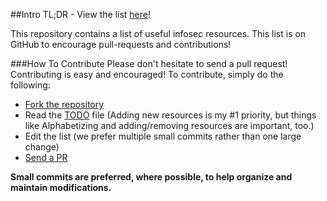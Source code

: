 ##Intro
TL;DR - View the list [here](/infosec-resources.md)!

This repository contains a list of useful infosec resources. This list is on GitHub to encourage pull-requests and contributions!

###How To Contribute
Please don't hesitate to send a pull request! Contributing is easy and encouraged! To contribute, simply do the following:
- [Fork the repository](https://help.github.com/articles/fork-a-repo)
- Read the [TODO](/TODO.md) file (Adding new resources is my #1 priority, but things like Alphabetizing and adding/removing resources are important, too.)
- Edit the list (we prefer multiple small commits rather than one large change)
- [Send a PR](https://help.github.com/articles/using-pull-requests)

**Small commits are preferred, where possible, to help organize and maintain modifications.**